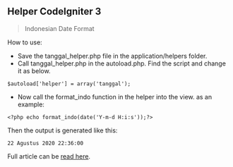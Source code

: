 ## Helper CodeIgniter 3

> Indonesian Date Format

How to use:
- Save the tanggal_helper.php file in the application/helpers folder.
- Call tanggal_helper.php in the autoload.php. Find the script and change it as below.<br>
```
$autoload['helper'] = array('tanggal');
```
- Now call the format_indo function in the helper into the view. as an example:<br>
```
<?php echo format_indo(date('Y-m-d H:i:s'));?>
```
Then the output is generated like this:
```
22 Agustus 2020 22:36:00
```
Full article can be <a href="https://www.teknowebapp.com/post/membuat-format-tanggal-indonesia-di-codeigniter.html">read here</a>.
